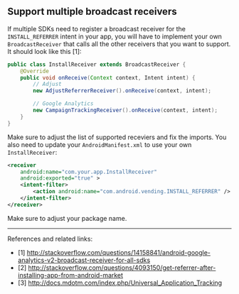 ## Support multiple broadcast receivers

If multiple SDKs need to register a broadcast receiver for the `INSTALL_REFERRER` intent in your app, you will have to 
implement your own `BroadcastReceiver` that calls all the other receivers that you want to support. It should look like this 
[1]:

```java
public class InstallReceiver extends BroadcastReceiver {
    @Override
    public void onReceive(Context context, Intent intent) {
        // Adjust
        new AdjustReferrerReceiver().onReceive(context, intent);

        // Google Analytics
        new CampaignTrackingReceiver().onReceive(context, intent);
    }
}
```

Make sure to adjust the list of supported receviers and fix the imports. You also need to update your `AndroidManifest.xml` to 
use your own `InstallReceiver`:

```xml
<receiver
    android:name="com.your.app.InstallReceiver"
    android:exported="true" >
    <intent-filter>
        <action android:name="com.android.vending.INSTALL_REFERRER" />
    </intent-filter>
</receiver>
```

Make sure to adjust your package name.

---

References and related links:

- [1] http://stackoverflow.com/questions/14158841/android-google-analytics-v2-broadcast-receiver-for-all-sdks
- [2] http://stackoverflow.com/questions/4093150/get-referrer-after-installing-app-from-android-market
- [3] http://docs.mdotm.com/index.php/Universal_Application_Tracking
